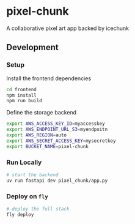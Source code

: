 # pixel-chunk
A collaborative pixel art app backed by icechunk

## Development

### Setup

Install the frontend dependencies

```bash
cd frontend
npm install
npm run build
```

Define the storage backend

```bash
export AWS_ACCESS_KEY_ID=myaccesskey
export AWS_ENDPOINT_URL_S3=myendpoitn
export AWS_REGION=auto
export AWS_SECRET_ACCESS_KEY=mysecretkey
export BUCKET_NAME=pixel-chunk
```

### Run Locally

```bash
# start the backend
uv run fastapi dev pixel_chunk/app.py
```

### Deploy on `fly`

```bash
# deploy the full stack
fly deploy
```
